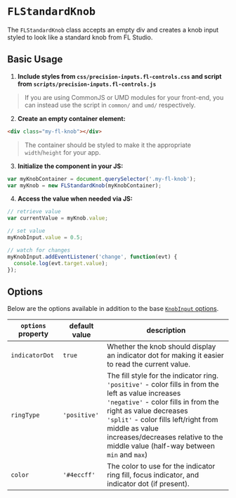 # `FLStandardKnob`

The `FLStandardKnob` class accepts an empty div and creates a knob input styled to look like a standard knob from FL Studio.

## Basic Usage

1. **Include styles from `css/precision-inputs.fl-controls.css` and script from `scripts/precision-inputs.fl-controls.js`**

> If you are using CommonJS or UMD modules for your front-end, you can instead use the script in `common/` and `umd/` respectively.

2. **Create an empty container element:**

```html
<div class="my-fl-knob"></div>
```

> The container should be styled to make it the appropriate `width`/`height` for your app.

3. **Initialize the component in your JS:**

```js
var myKnobContainer = document.querySelector('.my-fl-knob');
var myKnob = new FLStandardKnob(myKnobContainer);
```

4. **Access the value when needed via JS:**

```js
// retrieve value
var currentValue = myKnob.value;

// set value
myKnobInput.value = 0.5;

// watch for changes
myKnobInput.addEventListener('change', function(evt) {
  console.log(evt.target.value);
});
```

## Options

Below are the options available in addition to the base [`KnobInput` options](https://github.com/jhnsnc/precision-inputs/tree/master/docs/base/KnobInput.md#all-options).

| `options` property | default value | description |
|--------------------|---------------|-------------|
| `indicatorDot`     | `true` | Whether the knob should display an indicator dot for making it easier to read the current value. |
| `ringType`         | `'positive'` | The fill style for the indicator ring. <br/>`'positive'` - color fills in from the left as value increases <br/>`'negative'` - color fills in from the right as value decreases <br/>`'split'` - color fills left/right from middle as value increases/decreases relative to the middle value (half-way between `min` and `max`) |
| `color`            | `'#4eccff'` | The color to use for the indicator ring fill, focus indicator, and indicator dot (if present). |
